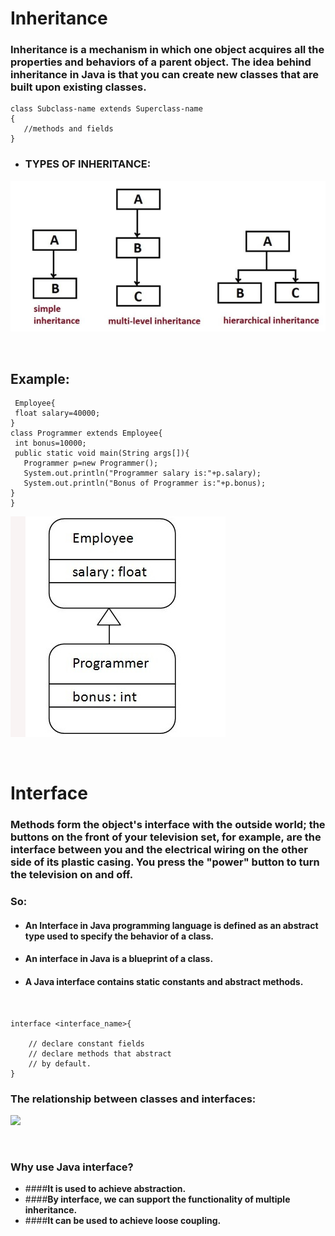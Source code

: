 
# **Inheritance**
### Inheritance is a mechanism in which one object acquires all the properties and behaviors of a parent object. The idea behind inheritance in Java is that you can create new classes that are built upon existing classes.
```
class Subclass-name extends Superclass-name  
{  
   //methods and fields  
}  
```

+ ### **TYPES OF INHERITANCE:**
![INHERITANCE](./assets/Inhertence.png)

<br>

## **Example:**
```
 Employee{  
 float salary=40000;  
}  
class Programmer extends Employee{  
 int bonus=10000;  
 public static void main(String args[]){  
   Programmer p=new Programmer();  
   System.out.println("Programmer salary is:"+p.salary);  
   System.out.println("Bonus of Programmer is:"+p.bonus);  
}  
}  
```

![InhertEx](./assets/InhertExample.png)



<br>

# **Interface**

### Methods form the object's interface with the outside world; the buttons on the front of your television set, for example, are the interface between you and the electrical wiring on the other side of its plastic casing. You press the "power" button to turn the television on and off.

### **So:**
+ #### An Interface in Java programming language is defined as an abstract type used to specify the behavior of a class.
+ #### An interface in Java is a blueprint of a class.
+ #### A Java interface contains static constants and abstract methods.


<br>

```
interface <interface_name>{  
      
    // declare constant fields  
    // declare methods that abstract   
    // by default.  
}  
```


### The relationship between classes and interfaces:
![](https://static.javatpoint.com/images/core/interfacerelation.jpg)

<br>

### **Why use Java interface?**
+ ####**It is used to achieve abstraction.**
+ ####**By interface, we can support the functionality of multiple inheritance.**
+ ####**It can be used to achieve loose coupling.**